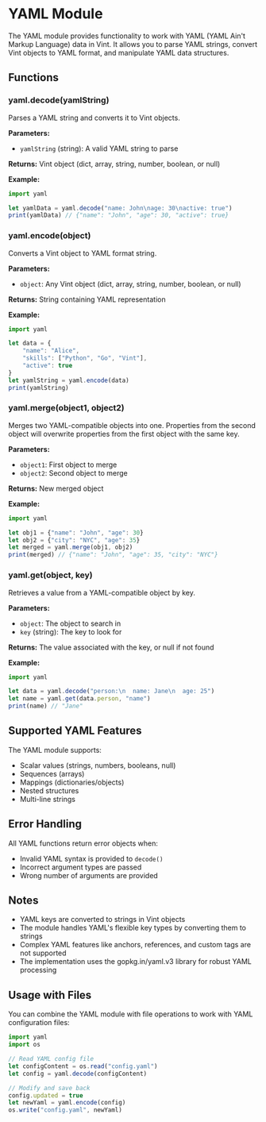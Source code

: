 # YAML Module

The YAML module provides functionality to work with YAML (YAML Ain't Markup Language) data in Vint. It allows you to parse YAML strings, convert Vint objects to YAML format, and manipulate YAML data structures.

## Functions

### yaml.decode(yamlString)

Parses a YAML string and converts it to Vint objects.

**Parameters:**

- `yamlString` (string): A valid YAML string to parse

**Returns:** Vint object (dict, array, string, number, boolean, or null)

**Example:**

```js
import yaml

let yamlData = yaml.decode("name: John\nage: 30\nactive: true")
print(yamlData) // {"name": "John", "age": 30, "active": true}
```

### yaml.encode(object)

Converts a Vint object to YAML format string.

**Parameters:**

- `object`: Any Vint object (dict, array, string, number, boolean, or null)

**Returns:** String containing YAML representation

**Example:**

```js
import yaml

let data = {
    "name": "Alice",
    "skills": ["Python", "Go", "Vint"],
    "active": true
}
let yamlString = yaml.encode(data)
print(yamlString)
```

### yaml.merge(object1, object2)

Merges two YAML-compatible objects into one. Properties from the second object will overwrite properties from the first object with the same key.

**Parameters:**

- `object1`: First object to merge
- `object2`: Second object to merge

**Returns:** New merged object

**Example:**

```js
import yaml

let obj1 = {"name": "John", "age": 30}
let obj2 = {"city": "NYC", "age": 35}
let merged = yaml.merge(obj1, obj2)
print(merged) // {"name": "John", "age": 35, "city": "NYC"}
```

### yaml.get(object, key)

Retrieves a value from a YAML-compatible object by key.

**Parameters:**

- `object`: The object to search in
- `key` (string): The key to look for

**Returns:** The value associated with the key, or null if not found

**Example:**

```js
import yaml

let data = yaml.decode("person:\n  name: Jane\n  age: 25")
let name = yaml.get(data.person, "name")
print(name) // "Jane"
```

## Supported YAML Features

The YAML module supports:

- Scalar values (strings, numbers, booleans, null)
- Sequences (arrays)
- Mappings (dictionaries/objects)
- Nested structures
- Multi-line strings

## Error Handling

All YAML functions return error objects when:

- Invalid YAML syntax is provided to `decode()`
- Incorrect argument types are passed
- Wrong number of arguments are provided

## Notes

- YAML keys are converted to strings in Vint objects
- The module handles YAML's flexible key types by converting them to strings
- Complex YAML features like anchors, references, and custom tags are not supported
- The implementation uses the gopkg.in/yaml.v3 library for robust YAML processing

## Usage with Files

You can combine the YAML module with file operations to work with YAML configuration files:

```js
import yaml
import os

// Read YAML config file
let configContent = os.read("config.yaml")
let config = yaml.decode(configContent)

// Modify and save back
config.updated = true
let newYaml = yaml.encode(config)
os.write("config.yaml", newYaml)
```
